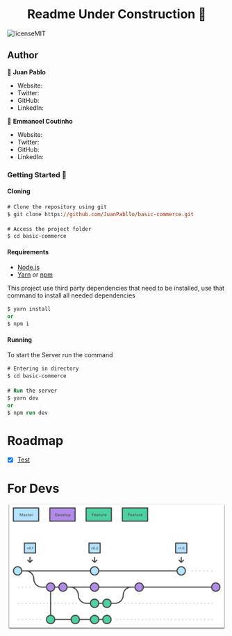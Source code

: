 <h1 align="center">
Readme Under Construction 🚧 
</h1>
<img alt="licenseMIT" src="https://img.shields.io/github/license/JuanPabllo/basic-commerce" />

## Author

👤 **Juan Pablo**

- Website:
- Twitter: []()
- GitHub: []()
- LinkedIn: []()

👤 **Emmanoel Coutinho**

- Website:
- Twitter: []()
- GitHub: []()
- LinkedIn: []()

### Getting Started 🚀

#### Cloning

```ps
# Clone the repository using git
$ git clone https://github.com/JuanPabllo/basic-commerce.git

# Access the project folder
$ cd basic-commerce
```

#### Requirements

- [Node.js](https://nodejs.org/en/)
- [Yarn](https://yarnpkg.com/) or [npm](https://www.npmjs.com/)

This project use third party dependencies that need to be installed, use that command to install all needed dependencies

```ps
$ yarn install
or
$ npm i
```

#### Running

To start the Server run the command

```ps
# Entering in directory
$ cd basic-commerce

# Run the server
$ yarn dev
or
$ npm run dev
```

# Roadmap

- [x] [Test](https://github.com/JuanPabllo/basic-commerce)

# For Devs

<div align="center">

![](.github/images/gitflow-feature-develop.png)

</div>
